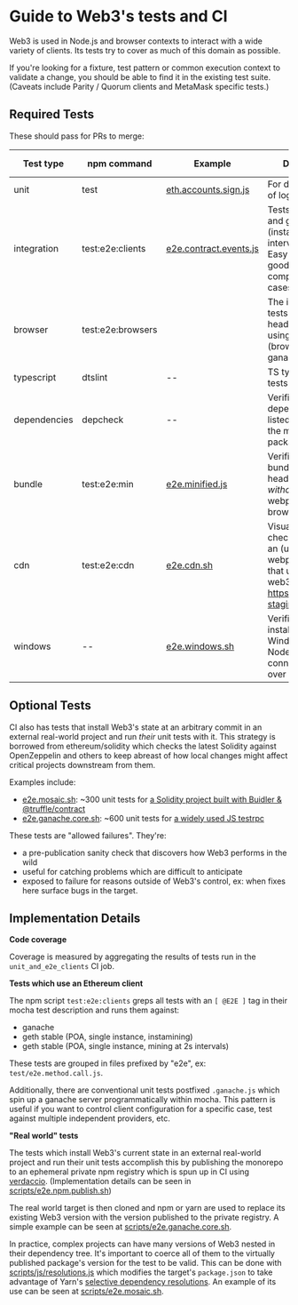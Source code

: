 # Guide to Web3's tests and CI

Web3 is used in Node.js and browser contexts to interact with a wide variety of clients. Its tests
try to cover as much of this domain as possible.

If you're looking for a fixture, test pattern or common execution context to validate a change, you should be able to find it in the existing test suite. (Caveats include Parity / Quorum clients and MetaMask specific tests.)

## Required Tests

These should pass for PRs to merge:

| Test type | npm command | Example | Description | CI Only |
| --------- | --------------- | ------ | ----------- | ----- |
| unit | test | [eth.accounts.sign.js][1] | For discrete pieces of logic |
| integration | test:e2e:clients | [e2e.contract.events.js][2] | Tests using geth and ganache, (insta-mining and interval mining.) Easy to write and good for modeling complex use-cases |
| browser | test:e2e:browsers | | The integration tests run in a headless browser using web3.min.js (browserified, vs. ganache) |
| typescript | dtslint | -- | TS type definitions tests |
| dependencies  | depcheck | -- | Verifies every dependency is listed correctly in the module package |
| bundle | test:e2e:min | [e2e.minified.js][3] | Verifies minified bundle loads in a headless browser *without* being webpacked / browserified | :white_check_mark: |
| cdn | test:e2e:cdn | [e2e.cdn.sh][4]| Visual inspection check: publishes an (un-webpacked) site that uses web3.min.js at https://web3-staging.netlify.app/ | :white_check_mark: |
| windows | -- | [e2e.windows.sh][5] | Verifies Web3 installs on Windows OS / Node 12 and can connect to Infura over wss and https | :white_check_mark: |


## Optional Tests

CI also has tests that install Web3's state at an arbitrary commit in an external real-world project and run *their* unit tests with it. This strategy is borrowed from ethereum/solidity which checks the latest Solidity against OpenZeppelin and others to keep abreast of how local changes might affect critical projects downstream from them.

Examples include:
+ [e2e.mosaic.sh][8]: ~300 unit tests for [a Solidity project built with Buidler & @truffle/contract][9]
+ [e2e.ganache.core.sh][9]: ~600 unit tests for [a widely used JS testrpc][11]

These tests are "allowed failures". They're:
+ a pre-publication sanity check that discovers how Web3 performs in the wild
+ useful for catching problems which are difficult to anticipate
+ exposed to failure for reasons outside of Web3's control, ex: when fixes here surface bugs in the target.

## Implementation Details

**Code coverage**

Coverage is measured by aggregating the results of tests run in the `unit_and_e2e_clients`
CI job.

**Tests which use an Ethereum client**

The npm script `test:e2e:clients` greps all tests with an `[ @E2E ]` tag
in their mocha test description and runs them against:
+ ganache
+ geth stable (POA, single instance, instamining)
+ geth stable (POA, single instance, mining at 2s intervals)

These tests are grouped in files prefixed by "e2e", ex: `test/e2e.method.call.js`.

Additionally, there are conventional unit tests postfixed `.ganache.js` which spin up a ganache
server programmatically within mocha. This pattern is useful if you want to
control client configuration for a specific case, test against multiple independent providers, etc.

**"Real world" tests**

The tests which install Web3's current state in an external real-world project and
run their unit tests accomplish this by publishing the monorepo to an ephemeral private
npm registry which is spun up in CI using [verdaccio][14]. (Implementation details can
be seen in [scripts/e2e.npm.publish.sh][15])

The real world target is then cloned and npm or yarn are used to replace its existing
Web3 version with the version published to the private registry. A simple example can be seen at
[scripts/e2e.ganache.core.sh][10].

In practice, complex projects can have many versions of Web3 nested in their dependency tree.
It's important to coerce all of them to the virtually published package's version for the test to be valid.
This can be done with [scripts/js/resolutions.js][18] which modifies the target's
`package.json` to take advantage of Yarn's [selective dependency resolutions][17].
An example of its use can be seen at [scripts/e2e.mosaic.sh][8].

[14]: https://verdaccio.org/docs/en/installation
[15]: https://github.com/ethereum/web3.js/blob/1.x/scripts/e2e.npm.publish.sh
[17]: https://classic.yarnpkg.com/en/docs/selective-version-resolutions/
[18]: https://github.com/ethereum/web3.js/blob/1.x/scripts/js/resolutions.js

[8]: https://github.com/ethereum/web3.js/blob/1.x/scripts/e2e.mosaic.sh
[9]: https://github.com/cgewecke/mosaic-1
[10]: https://github.com/ethereum/web3.js/blob/1.x/scripts/e2e.ganache.core.sh
[11]: https://github.com/trufflesuite/ganache-core

[1]: https://github.com/ethereum/web3.js/blob/1.x/test/eth.accounts.sign.js
[2]: https://github.com/ethereum/web3.js/blob/1.x/test/e2e.contract.events.js
[3]: https://github.com/ethereum/web3.js/blob/1.x/test/e2e.minified.js
[4]: https://github.com/ethereum/web3.js/blob/1.x/scripts/e2e.cdn.sh
[5]: https://github.com/ethereum/web3.js/blob/1.x/scripts/e2e.windows.sh
